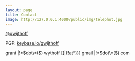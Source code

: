 ```yaml
---
layout: page
title: Contact
image: http://127.0.0.1:4000/public/img/telephot.jpg
---
```


[@gwijthoff](https://twitter.com/gwijthoff)

PGP: [keybase.io/gwijthoff](https://keybase.io/gwijthoff)

grant \|!\*$dot\*($) wythoff [[\|(!at\*}}] gmail \|!\*$dot\*($) com